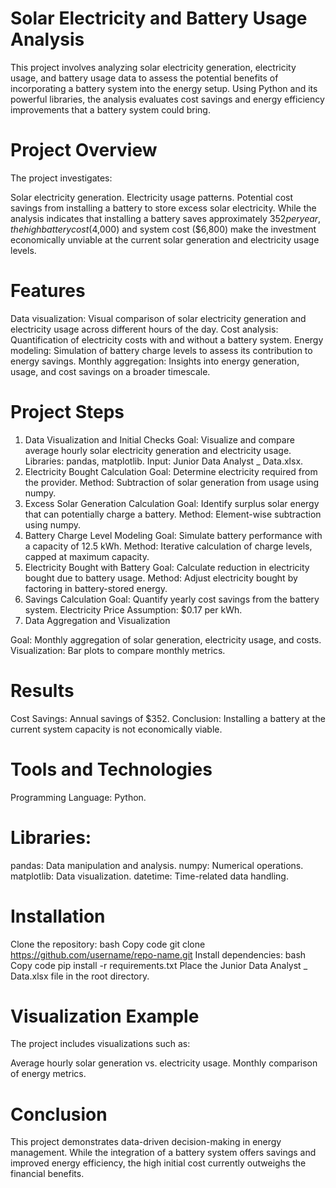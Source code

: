 # Solar Electricity and Battery Usage Analysis
This project involves analyzing solar electricity generation, electricity usage, and battery usage data to assess the potential benefits of incorporating a battery system into the energy setup. Using Python and its powerful libraries, the analysis evaluates cost savings and energy efficiency improvements that a battery system could bring.

# Project Overview
The project investigates:

Solar electricity generation.
Electricity usage patterns.
Potential cost savings from installing a battery to store excess solar electricity.
While the analysis indicates that installing a battery saves approximately $352 per year, the high battery cost ($4,000) and system cost ($6,800) make the investment economically unviable at the current solar generation and electricity usage levels.

# Features
Data visualization: Visual comparison of solar electricity generation and electricity usage across different hours of the day.
Cost analysis: Quantification of electricity costs with and without a battery system.
Energy modeling: Simulation of battery charge levels to assess its contribution to energy savings.
Monthly aggregation: Insights into energy generation, usage, and cost savings on a broader timescale.

# Project Steps
1. Data Visualization and Initial Checks
Goal: Visualize and compare average hourly solar electricity generation and electricity usage.
Libraries: pandas, matplotlib.
Input: Junior Data Analyst _ Data.xlsx.
2. Electricity Bought Calculation
Goal: Determine electricity required from the provider.
Method: Subtraction of solar generation from usage using numpy.
3. Excess Solar Generation Calculation
Goal: Identify surplus solar energy that can potentially charge a battery.
Method: Element-wise subtraction using numpy.
4. Battery Charge Level Modeling
Goal: Simulate battery performance with a capacity of 12.5 kWh.
Method: Iterative calculation of charge levels, capped at maximum capacity.
5. Electricity Bought with Battery
Goal: Calculate reduction in electricity bought due to battery usage.
Method: Adjust electricity bought by factoring in battery-stored energy.
6. Savings Calculation
Goal: Quantify yearly cost savings from the battery system.
Electricity Price Assumption: $0.17 per kWh.
7. Data Aggregation and Visualization

Goal: Monthly aggregation of solar generation, electricity usage, and costs.
Visualization: Bar plots to compare monthly metrics.

# Results
Cost Savings: Annual savings of $352.
Conclusion: Installing a battery at the current system capacity is not economically viable.

# Tools and Technologies
Programming Language: Python.

# Libraries:
pandas: Data manipulation and analysis.
numpy: Numerical operations.
matplotlib: Data visualization.
datetime: Time-related data handling.

# Installation
Clone the repository:
bash
Copy code
git clone https://github.com/username/repo-name.git
Install dependencies:
bash
Copy code
pip install -r requirements.txt
Place the Junior Data Analyst _ Data.xlsx file in the root directory.

# Visualization Example
The project includes visualizations such as:

Average hourly solar generation vs. electricity usage.
Monthly comparison of energy metrics.

# Conclusion
This project demonstrates data-driven decision-making in energy management. While the integration of a battery system offers savings and improved energy efficiency, the high initial cost currently outweighs the financial benefits.

